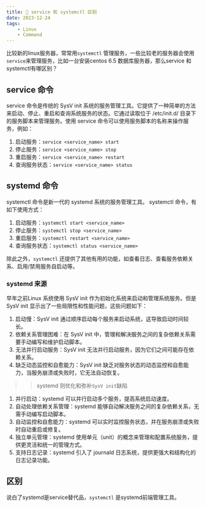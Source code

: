 ```yaml
---
title: 🧺 service 和 systemctl 区别
date: 2023-12-24
tags: 
    - Linux
    - Command
---
```


比较新的linux服务器，常常用`systemctl` 管理服务，一些比较老的服务器会使用`service`来管理服务，比如一台安装centos 6.5 数据库服务器，那么service 和 systemctl有哪区别？

## service 命令

service 命令是传统的 SysV init 系统的服务管理工具。它提供了一种简单的方法来启动、停止、重启和查询系统服务的状态。它通过读取位于 /etc/init.d/ 目录下的服务脚本来管理服务。使用 service 命令可以使用服务脚本的名称来操作服务，例如：

1. 启动服务：`service <service_name> start`
2. 停止服务：`service <service_name> stop`
3. 重启服务：`service <service_name> restart`
4. 查询服务状态：`service <service_name> status`

## systemd 命令

systemctl 命令是新一代的 systemd 系统的服务管理工具。 systemctl 命令，有如下使用方式：

1. 启动服务：`systemctl start <service_name>`
2. 停止服务：`systemctl stop <service_name>`
3. 重启服务：`systemctl restart <service_name>`
4. 查询服务状态：`systemctl status <service_name>`

除此之外，`systemctl` 还提供了其他有用的功能，如查看日志、查看服务依赖关系、启用/禁用服务自启动等。

### systemd 来源

早年之前Linux 系统使用 SysV init 作为初始化系统来启动和管理系统服务。但是SysV init 显示出了一些局限性和性能问题，这些问题如下：

1. 启动慢：SysV init 通过顺序启动每个服务来启动系统，这导致启动时间较长。
2. 依赖关系管理困难：在 SysV init 中，管理和解决服务之间的复杂依赖关系需要手动编写和维护启动脚本。
3. 无法并行启动服务：SysV init 无法并行启动服务，因为它们之间可能存在依赖关系。
4. 缺乏动态监控和自愈能力：SysV init 缺乏对服务状态的动态监控和自愈能力，当服务崩溃或失败时，它无法自动恢复。

>> systemd 则优化和弥补`SysV init`缺陷

1. 并行启动：systemd 可以并行启动多个服务，提高系统启动速度。
2. 自动处理依赖关系管理：systemd 能够自动解决服务之间的复杂依赖关系，无需手动编写启动脚本。
3. 自动监控和自愈能力：systemd 可以实时监控服务状态，并在服务崩溃或失败时自动重启或修复。
4. 独立单元管理：systemd 使用单元（unit）的概念来管理和配置系统服务，提供更灵活和统一的管理方式。
5. 支持日志记录：systemd 引入了 journald 日志系统，提供更强大和结构化的日志记录功能。

## 区别

说白了systemd是service替代品，`systemctl` 是systemd前端管理工具。
